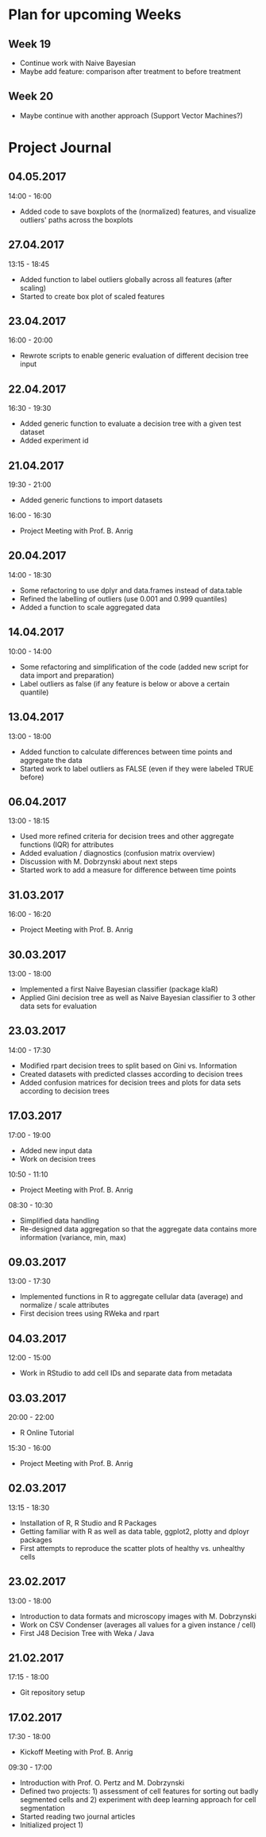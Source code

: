 # Plan for upcoming Weeks

## Week 19
- Continue work with Naive Bayesian
- Maybe add feature: comparison after treatment to before treatment

## Week 20
- Maybe continue with another approach (Support Vector Machines?)

# Project Journal

## 04.05.2017
14:00 - 16:00
- Added code to save boxplots of the (normalized) features, and visualize outliers' paths across the boxplots

## 27.04.2017
13:15 - 18:45
- Added function to label outliers globally across all features (after scaling)
- Started to create box plot of scaled features

## 23.04.2017
16:00 - 20:00
- Rewrote scripts to enable generic evaluation of different decision tree input

## 22.04.2017
16:30 - 19:30
- Added generic function to evaluate a decision tree with a given test dataset
- Added experiment id

## 21.04.2017
19:30 - 21:00
- Added generic functions to import datasets

16:00 - 16:30
- Project Meeting with Prof. B. Anrig

## 20.04.2017
14:00 - 18:30
- Some refactoring to use dplyr and data.frames instead of data.table
- Refined the labelling of outliers (use 0.001 and 0.999 quantiles)
- Added a function to scale aggregated data

## 14.04.2017
10:00 - 14:00
- Some refactoring and simplification of the code (added new script for data import and preparation)
- Label outliers as false (if any feature is below or above a certain quantile)

## 13.04.2017
13:00 - 18:00
- Added function to calculate differences between time points and aggregate the data
- Started work to label outliers as FALSE (even if they were labeled TRUE before)

## 06.04.2017
13:00 - 18:15
- Used more refined criteria for decision trees and other aggregate functions (IQR) for attributes
- Added evaluation / diagnostics (confusion matrix overview)
- Discussion with M. Dobrzynski about next steps
- Started work to add a measure for difference between time points

## 31.03.2017
16:00 - 16:20
- Project Meeting with Prof. B. Anrig

## 30.03.2017
13:00 - 18:00
- Implemented a first Naive Bayesian classifier (package klaR)
- Applied Gini decision tree as well as Naive Bayesian classifier to 3 other data sets for evaluation 

## 23.03.2017
14:00 - 17:30
- Modified rpart decision trees to split based on Gini vs. Information
- Created datasets with predicted classes according to decision trees
- Added confusion matrices for decision trees and plots for data sets according to decision trees

## 17.03.2017
17:00 - 19:00
- Added new input data
- Work on decision trees

10:50 - 11:10
- Project Meeting with Prof. B. Anrig

08:30 - 10:30
- Simplified data handling
- Re-designed data aggregation so that the aggregate data contains more information (variance, min, max)

## 09.03.2017
13:00 - 17:30
- Implemented functions in R to aggregate cellular data (average) and normalize / scale attributes
- First decision trees using RWeka and rpart

## 04.03.2017
12:00 - 15:00
- Work in RStudio to add cell IDs and separate data from metadata

## 03.03.2017
20:00 - 22:00
- R Online Tutorial

15:30 - 16:00
- Project Meeting with Prof. B. Anrig

## 02.03.2017
13:15 - 18:30
- Installation of R, R Studio and R Packages
- Getting familiar with R as well as data table, ggplot2, plotty and dployr packages
- First attempts to reproduce the scatter plots of healthy vs. unhealthy cells

## 23.02.2017
13:00 - 18:00
- Introduction to data formats and microscopy images with M. Dobrzynski
- Work on CSV Condenser (averages all values for a given instance / cell)
- First J48 Decision Tree with Weka / Java

## 21.02.2017
17:15 - 18:00
- Git repository setup

## 17.02.2017
17:30 - 18:00
- Kickoff Meeting with Prof. B. Anrig

09:30 - 17:00
- Introduction with Prof. O. Pertz and M. Dobrzynski
- Defined two projects: 1) assessment of cell features for sorting out badly segmented cells and 2) experiment with deep learning approach for cell segmentation
- Started reading two journal articles
- Initialized project 1)